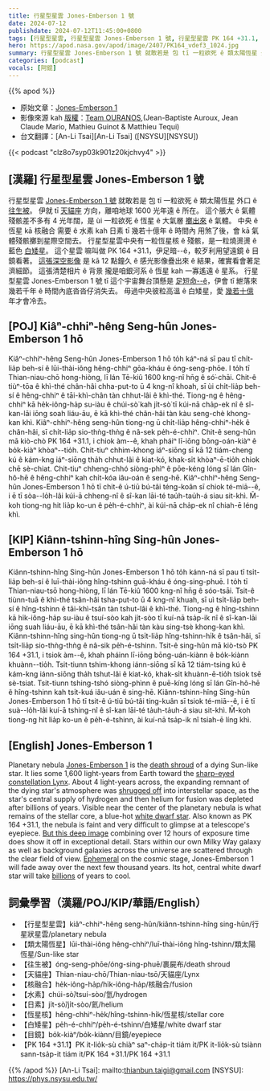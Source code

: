 ```yaml
---
title: 行星型星雲 Jones-Emberson 1 號
date: 2024-07-12
publishdate: 2024-07-12T11:45:00+0800
tags: [行星型星雲, 行星型星雲 Jones-Emberson 1 號, 行星型星雲 PK 164 +31.1, 類太陽恆星, 往生被, 天貓座, 核融合, 水素, 日素, 恆星核, 白矮星, 目鏡]
hero: https://apod.nasa.gov/apod/image/2407/PK164_vdef3_1024.jpg
summary: 行星型星雲 Jones-Emberson 1 號 就敢若是 包 tī 一粒欲死 ê 類太陽恆星 外口 ê 往生被。
categories: [podcast]
vocals: [阿錕]
---
```


{{% apod %}}

- 原始文章：[Jones-Emberson 1](https://apod.nasa.gov/apod/ap240712.html)
- 影像來源 kah [版權][copyright]：[Team OURANOS](https://www.astrobin.com/users/Team_OURANOS/),(Jean-Baptiste Auroux, Jean Claude Mario, Mathieu Guinot & Matthieu Tequi)
- 台文翻譯：[An-Li Tsai][An-Li Tsai] ([NSYSU][NSYSU])

{{< podcast "clz8o7syp03k901z20kjchvy4" >}}

## [漢羅] 行星型星雲 Jones-Emberson 1 號
行星型星雲 [Jones-Emberson 1 號][Jones-Emberson 1] 就敢若是 包 tī 一粒欲死 ê 類太陽恆星 外口 ê [往生被][death shroud]。
伊就 tī [天貓座][sharp-eyed constellation Lynx] 方向，離咱地球 1600 光年遠 ê 所在。
這个脹大 ê 氣體殘骸差不多有 4 光年闊，是 ùi 一粒欲死 ê 恆星 ê 大氣層 [擲出來][shrugged off] ê 氣體。
中央 ê 恆星 kā 核融合 需要 ê 水素 kah 日素 tī 幾若十億年 ê 時間內 用煞了後，會 kā 氣體殘骸擲到星際空間去。
行星型星雲中央有一粒恆星核 ê 殘骸，是一粒燒燙燙 ê 藍色 [白矮星][white dwarf star]。
這个星雲 嘛叫做 PK 164 +31.1，伊足暗--ê，較歹利用望遠鏡 ê 目鏡看著。
[這張深空影像][But this deep image] 是 kā 12 點鐘久 ê 感光影像疊出來 ê 結果，確實看會著足濟細節。
這張清楚相片 ê 背景 攏是咱銀河系 ê 恆星 kah 一寡遙遠 ê 星系。
行星型星雲 Jones-Emberson 1 號 tī 這个宇宙舞台頂懸是 [足短命--ê][Ephemeral]，伊會 tī 紲落來 幾若千年 ê 時間內底沓沓仔消失去。
毋過中央彼粒高溫 ê 白矮星，愛 [幾若十億][billions] 年才會冷去。

## [POJ] Kiâⁿ-chhiⁿ-hêng Seng-hûn Jones-Emberson 1 hō
Kiâⁿ-chhiⁿ-hêng Seng-hûn Jones-Emberson 1 hō to̍h káⁿ-ná sī pau tī chi̍t-lia̍p beh-sí ê lūi-thài-iông hêng-chhiⁿ gōa-kháu ê óng-seng-phōe.
I to̍h tī Thian-niau-chō hong-hiòng, lī lán Tē-kiû 1600 kng-nî hn̄g ê só͘-chāi.
Chit-ê tiùⁿ-tōa ê khì-thé chân-hâi chha-put-to ū 4 kng-nî khoah, sī ùi chi̍t-lia̍p beh-sí ê hêng-chhiⁿ ê tāi-khì-chân tàn chhut-lâi ê khì-thé.
Tiong-ng ê hêng-chhiⁿ kā he̍k-iông-ha̍p su-iàu ê chúi-sò͘ kah ji̍t-sò͘ tī kúi-nā cha̍p-ek nî ê sî-kan-lāi iōng soah liáu-āu, ē kā khì-thé chân-hâi tàn kàu seng-chè khong-kan khì.
Kiâⁿ-chhiⁿ-hêng seng-hûn tiong-ng ū chi̍t-lia̍p hêng-chhiⁿ-he̍k ê chân-hâi, sī chi̍t-lia̍p sio-thǹg-thǹg ê nâ-sek pe̍h-é-chhiⁿ.
Chit-ê seng-hûn mā kiò-chò PK 164 +31.1, i chiok àm--ê, khah pháiⁿ lī-iōng bōng-oán-kiàⁿ ê bo̍k-kiàⁿ khòaⁿ--tio̍h.
Chit-tiuⁿ chhim-khong iáⁿ-siōng sī kā 12 tiám-cheng kú ê kám-kng iáⁿ-siōng tha̍h chhut-lâi ê kiat-kó, khak-si̍t khòaⁿ-ē-tio̍h chiok chē sè-chiat.
Chit-tiuⁿ chheng-chhó siòng-phìⁿ ê pōe-kéng lóng sī lán Gîn-hô-hē ê hêng-chhiⁿ kah chi̍t-kóa iâu-oán ê seng-hē.
Kiâⁿ-chhiⁿ-hêng Seng-hûn Jones-Emberson 1 hō tī chit-ê ú-tiū bú-tâi téng-koân sī chiok té-miā--ê, i ē tī sòa--lo̍h-lâi kúi-ā chheng-nî ê sî-kan lāi-té tau̍h-tau̍h-á siau sit-khì.
M̄-koh tiong-ng hit lia̍p ko-un ê pe̍h-é-chhiⁿ, ài kúi-nā cha̍p-ek nî chiah-ē léng khì.

## [KIP] Kiânn-tshinn-hîng Sing-hûn Jones-Emberson 1 hō
Kiânn-tshinn-hîng Sing-hûn Jones-Emberson 1 hō to̍h kánn-ná sī pau tī tsi̍t-lia̍p beh-sí ê luī-thài-iông hîng-tshinn guā-kháu ê óng-sing-phuē.
I to̍h tī Thian-niau-tsō hong-hiòng, lī lán Tē-kiû 1600 kng-nî hn̄g ê sóo-tsāi.
Tsit-ê tiùnn-tuā ê khì-thé tsân-hâi tsha-put-to ū 4 kng-nî khuah, sī uì tsi̍t-lia̍p beh-sí ê hîng-tshinn ê tāi-khì-tsân tàn tshut-lâi ê khì-thé.
Tiong-ng ê hîng-tshinn kā hi̍k-iông-ha̍p su-iàu ê tsuí-sòo kah ji̍t-sòo tī kuí-nā tsa̍p-ik nî ê sî-kan-lāi iōng suah liáu-āu, ē kā khì-thé tsân-hâi tàn kàu sing-tsè khong-kan khì.
Kiânn-tshinn-hîng sing-hûn tiong-ng ū tsi̍t-lia̍p hîng-tshinn-hi̍k ê tsân-hâi, sī tsi̍t-lia̍p sio-thǹg-thǹg ê nâ-sik pe̍h-é-tshinn.
Tsit-ê sing-hûn mā kiò-tsò PK 164 +31.1, i tsiok àm--ê, khah pháinn lī-iōng bōng-uán-kiànn ê bo̍k-kiànn khuànn--tio̍h.
Tsit-tiunn tshim-khong iánn-siōng sī kā 12 tiám-tsing kú ê kám-kng iánn-siōng tha̍h tshut-lâi ê kiat-kó, khak-si̍t khuànn-ē-tio̍h tsiok tsē sè-tsiat.
Tsit-tiunn tshing-tshó siòng-phìnn ê puē-kíng lóng sī lán Gîn-hô-hē ê hîng-tshinn kah tsi̍t-kuá iâu-uán ê sing-hē.
Kiânn-tshinn-hîng Sing-hûn Jones-Emberson 1 hō tī tsit-ê ú-tiū bú-tâi tíng-kuân sī tsiok té-miā--ê, i ē tī suà--lo̍h-lâi kuí-ā tshing-nî ê sî-kan lāi-té ta̍uh-ta̍uh-á siau sit-khì.
M̄-koh tiong-ng hit lia̍p ko-un ê pe̍h-é-tshinn, ài kuí-nā tsa̍p-ik nî tsiah-ē líng khì.

## [English] Jones-Emberson 1
Planetary nebula [Jones-Emberson 1][Jones-Emberson 1] is the [death shroud][death shroud] of a dying Sun-like star.
It lies some 1,600 light-years from Earth toward the [sharp-eyed constellation Lynx][sharp-eyed constellation Lynx].
About 4 light-years across, the expanding remnant of the dying star's atmosphere was [shrugged off][shrugged off] into interstellar space, as the star's central supply of hydrogen and then helium for fusion was depleted after billions of years.
Visible near the center of the planetary nebula is what remains of the stellar core, a blue-hot [white dwarf star][white dwarf star].
Also known as PK 164 +31.1, the nebula is faint and very difficult to glimpse at a telescope's eyepiece.
[But this deep image][But this deep image] combining over 12 hours of exposure time does show it off in exceptional detail.
Stars within our own Milky Way galaxy as well as background galaxies across the universe are scattered through the clear field of view.
[Ephemeral][Ephemeral] on the cosmic stage, Jones-Emberson 1 will fade away over the next few thousand years.
Its hot, central white dwarf star will take [billions][billions] of years to cool.

## 詞彙學習（漢羅/POJ/KIP/華語/English）
- 【行星型星雲】kiâⁿ-chhiⁿ-hêng seng-hûn/kiânn-tshinn-hîng sing-hûn/行星狀星雲/planetary nebula
- 【類太陽恆星】lūi-thài-iông hêng-chhiⁿ/luī-thài-iông hîng-tshinn/類太陽恆星/Sun-like star
- 【往生被】óng-seng-phōe/óng-sing-phuē/裹屍布/death shroud
- 【天貓座】Thian-niau-chō/Thian-niau-tsō/天貓座/Lynx
- 【核融合】he̍k-iông-ha̍p/hi̍k-iông-ha̍p/核融合/fusion
- 【水素】chúi-sò͘/tsuí-sòo/氫/hydrogen
- 【日素】ji̍t-sò͘/ji̍t-sòo/氦/helium
- 【恆星核】hêng-chhiⁿ-he̍k/hîng-tshinn-hi̍k/恆星核/stellar core
- 【白矮星】pe̍h-é-chhiⁿ/pe̍h-é-tshinn/白矮星/white dwarf star
- 【目鏡】bo̍k-kiàⁿ/bo̍k-kiànn/目鏡/eyepiece
- 【PK 164 +31.1】PK it-lio̍k-sù chiàⁿ saⁿ-cha̍p-it tiám it/PK it-lio̍k-sù tsiànn sann-tsa̍p-it tiám it/PK 164 +31.1/PK 164 +31.1

{{% /apod %}}
[An-Li Tsai]: mailto:thianbun.taigi@gmail.com
[NSYSU]: https://phys.nsysu.edu.tw/

[copyright]: https://apod.nasa.gov/apod/fap/lib/about_apod.html#srapply
[License3]: https://creativecommons.org/licenses/by/3.0/
[License2]:https://creativecommons.org/licenses/by-nc-nd/2.0/

[Jones-Emberson 1]:https://en.wikipedia.org/wiki/Jones-Emberson_1
[death shroud]:https://physics.weber.edu/palen/phsx1040/lectures/lplanneb.html
[sharp-eyed constellation Lynx]:https://websites.umich.edu/~lowbrows/guide/lynx.html
[shrugged off]:https://chandra.harvard.edu/resources/animations/pne.html
[white dwarf star]:https://ui.adsabs.harvard.edu/abs/1978PASA....3..220B/abstract
[But this deep image]:https://www.astrobin.com/52l8p7/
[Ephemeral]:https://www.futuretimeline.net/beyond.htm
[billions]:https://www.futuretimeline.net/beyond-1000000.htm#12000000000
